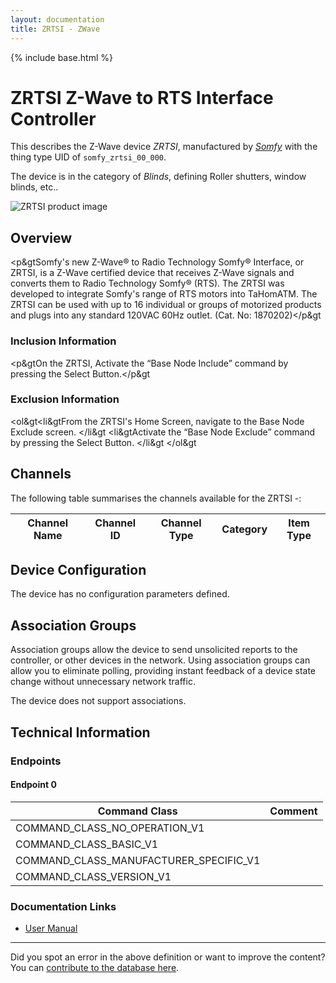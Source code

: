 ```yaml
---
layout: documentation
title: ZRTSI - ZWave
---
```


{% include base.html %}

# ZRTSI Z-Wave to RTS Interface Controller
This describes the Z-Wave device *ZRTSI*, manufactured by *[Somfy](http://www.somfy.com/)* with the thing type UID of ```somfy_zrtsi_00_000```.

The device is in the category of *Blinds*, defining Roller shutters, window blinds, etc..

![ZRTSI product image](https://opensmarthouse.org/zwavedatabase/369/image/)


## Overview

<p&gtSomfy's new Z-Wave® to Radio Technology Somfy® Interface, or ZRTSI, is a Z-Wave certified device that receives Z-Wave signals and converts them to Radio Technology Somfy® (RTS). The ZRTSI was developed to integrate Somfy's range of RTS motors into TaHomATM. The ZRTSI can be used with up to 16 individual or groups of motorized products and plugs into any standard 120VAC 60Hz outlet. (Cat. No: 1870202)</p&gt

### Inclusion Information

<p&gtOn the ZRTSI, Activate the “Base Node Include” command by pressing the Select Button.</p&gt

### Exclusion Information

<ol&gt<li&gtFrom the ZRTSI's Home Screen, navigate to the Base Node Exclude screen. </li&gt <li&gtActivate the “Base Node Exclude” command by pressing the Select Button. </li&gt </ol&gt

## Channels

The following table summarises the channels available for the ZRTSI -:

| Channel Name | Channel ID | Channel Type | Category | Item Type |
|--------------|------------|--------------|----------|-----------|



## Device Configuration

The device has no configuration parameters defined.

## Association Groups

Association groups allow the device to send unsolicited reports to the controller, or other devices in the network. Using association groups can allow you to eliminate polling, providing instant feedback of a device state change without unnecessary network traffic.

The device does not support associations.
## Technical Information

### Endpoints

#### Endpoint 0

| Command Class | Comment |
|---------------|---------|
| COMMAND_CLASS_NO_OPERATION_V1| |
| COMMAND_CLASS_BASIC_V1| |
| COMMAND_CLASS_MANUFACTURER_SPECIFIC_V1| |
| COMMAND_CLASS_VERSION_V1| |

### Documentation Links

* [User Manual](https://opensmarthouse.org/zwavedatabase/369/ZRTSI-Instructions-1811265.pdf)

---

Did you spot an error in the above definition or want to improve the content?
You can [contribute to the database here](https://opensmarthouse.org/zwavedatabase/369).
